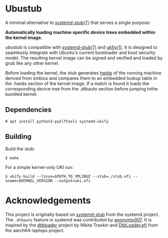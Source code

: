 # Ubustub

A minimal alternative to [systemd-stub(7)](https://manpages.ubuntu.com/manpages/plucky/man7/systemd-stub.7.html)
that serves a single purpose:

**Automatically loading machine specific device trees embedded within the
kernel image.**

ubustub is compatible with [systemd-stub(7)](https://manpages.ubuntu.com/manpages/plucky/man7/systemd-stub.7.html)
and [ukfiy(1)](https://manpages.ubuntu.com/manpages/plucky/man1/ukify.1.html).
It is designed to seamlessly integrate with Ubuntu's current bootloader and
boot security model. The resulting kernel image can be signed and verified
and loaded by grub like any other kernel.

Before loading the kernel, the stub generates
[hwids](https://github.com/fwupd/fwupd/blob/main/docs/hwids.md) of the
running machine derived from smbios and compares them to an embedded
lookup table in the .hwids section of the kernel image.
If a match is found it loads the corresponding device tree from the
.dtbauto section before jumping tothe bundled kernel.

## Dependencies

```
# apt install python3-pyelftools systemd-ukify
```

## Building

Build the stub:

```
$ make
```

For a simple kernel-only UKI run:

```
$ ukify build --linux=$PATH_TO_VMLINUZ --stub=./stub.efi --uname=$KERNEL_VERSION --output=uki.efi
```

# Acknowledgements

This project is originally based on
[systemd-stub](https://manpages.ubuntu.com/manpages/plucky/man7/systemd-stub.7.html)
from the systemd project.
The `.dtbauto` feature in systemd was contributed by
[anonymix007](https://github.com/anonymix007/).
It is inspired by the [dtbloader](https://github.com/TravMurav/dtbloader)
project by Nikita Travkin and
[DtbLoader.efi](https://github.com/aarch64-laptops/edk2/tree/dtbloader-app)
from the aarch64-laptops project.
